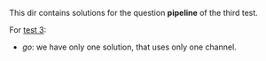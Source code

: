 This dir contains solutions for the question **pipeline** of the third test.

For [test 3](https://docs.google.com/document/d/1V_gE8B719MlEBKJdCF6k9Ee-5y-jLWbFliKphyl-aj4/edit):
- *go*: we have only one solution, that uses only one channel.